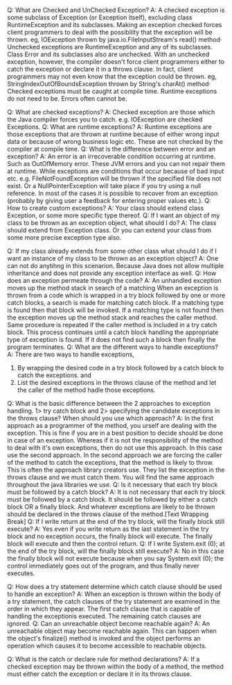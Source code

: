 Q: What are Checked and UnChecked Exception? 
A: A checked exception is some subclass of Exception (or Exception itself), excluding class 
RuntimeException and its subclasses. 
Making an exception checked forces client programmers to deal with the possibility that the exception 
will be thrown. eg, IOException thrown by java.io.FileInputStream's read() method· 
Unchecked exceptions are RuntimeException and any of its subclasses. Class Error and its subclasses 
also are unchecked. With an unchecked exception, however, the compiler doesn't force client 
programmers either to catch the 
exception or declare it in a throws clause. In fact, client programmers may not even know that the 
exception could be thrown. eg, StringIndexOutOfBoundsException thrown by String's charAt() method· 
Checked exceptions must be caught at compile time. Runtime exceptions do not need to be. Errors 
often cannot be. 
 
Q: What are checked exceptions? 
A: Checked exception are those which the Java compiler forces you to catch. e.g. IOException are 
checked Exceptions. 
Q: What are runtime exceptions? 
A: Runtime exceptions are those exceptions that are thrown at runtime because of either wrong input 
data or because of wrong business logic etc. These are not checked by the compiler at compile time. 
Q: What is the difference between error and an exception? 
A: An error is an irrecoverable condition occurring at runtime. Such as OutOfMemory error. These JVM 
errors and you can not repair them at runtime. While exceptions are conditions that occur because of 
bad input etc. e.g. FileNotFoundException will be thrown if the specified file does not exist. Or a 
NullPointerException will take place if you try using a null reference. In most of the cases it is possible 
to recover from an exception (probably by giving user a feedback for entering proper values etc.). 
Q: How to create custom exceptions? 
A: Your class should extend class Exception, or some more specific type thereof. 
Q: If I want an object of my class to be thrown as an exception object, what should I do? 
A: The class should extend from Exception class. Or you can extend your class from some more precise exception type also. 
 
Q: If my class already extends from some other class what should I do if I want an instance of 
my class to be thrown as an exception object? 
A: One can not do anytihng in this scenarion. Because Java does not allow multiple inheritance and does 
not provide any exception interface as well. 
Q: How does an exception permeate through the code? 
A: An unhandled exception moves up the method stack in search of a matching When an exception is 
thrown from a code which is wrapped in a try block followed by one or more catch blocks, a search is 
made for matching catch block. If a matching type is found then that block will be invoked. If a 
matching type is not found then the exception moves up the method stack and reaches the caller 
method. Same procedure is repeated if the caller method is included in a try catch block. This process 
continues until a catch block handling the appropriate type of exception is found. If it does not find 
such a block then finally the program terminates. 
Q: What are the different ways to handle exceptions? 
A: There are two ways to handle exceptions, 
1. By wrapping the desired code in a try block followed by a catch block to catch the exceptions. and 
2. List the desired exceptions in the throws clause of the method and let the caller of the method hadle 
those exceptions. 
 
Q: What is the basic difference between the 2 approaches to exception handling. 
1> try catch block and 
2> specifying the candidate exceptions in the throws clause? 
When should you use which approach? 
A: In the first approach as a programmer of the method, you urself are dealing with the exception. This is 
fine if you are in a best position to decide should be done in case of an exception. Whereas if it is not 
the responsibility of the method to deal with it's own exceptions, then do not use this approach. In this 
case use the second approach. In the second approach we are forcing the caller of the method to catch 
the exceptions, that the method is likely to throw. This is often the approach library creators use. They 
list the exception in the throws clause and we must catch them. You will find the same approach 
throughout the java libraries we use. 
Q: Is it necessary that each try block must be followed by a catch block? 
A: It is not necessary that each try block must be followed by a catch block. It should be followed by 
either a catch block OR a finally block. And whatever exceptions are likely to be thrown should be 
declared in the throws clause of the method.[Text Wrapping Break] 
Q: If I write return at the end of the try block, will the finally block still execute? 
A: Yes even if you write return as the last statement in the try block and no exception occurs, the finally 
block will execute. The finally block will execute and then the control return. 
Q: If I write System.exit (0); at the end of the try block, will the finally block still execute? 
A: No in this case the finally block will not execute because when you say System.exit (0); the control 
immediately goes out of the program, and thus finally never executes. 
 
Q: How does a try statement determine which catch clause should be used to handle an 
exception? 
A: When an exception is thrown within the body of a try statement, the catch clauses of the try statement 
are examined in the order in which they appear. The first catch clause that is capable of handling the 
exceptionis executed. The remaining catch clauses are ignored. 
Q: Can an unreachable object become reachable again? 
A: An unreachable object may become reachable again. This can happen when the object's finalize() 
method is invoked and the object performs an operation which causes it to become accessible to 
reachable objects. 
 
Q: What is the catch or declare rule for method declarations? 
A: If a checked exception may be thrown within the body of a method, the method must either catch the 
exception or declare it in its throws clause. 
